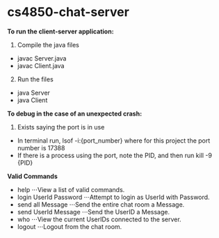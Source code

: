 # cs4850-chat-server

**To run the client-server application:**

1. Compile the java files
  - javac Server.java
  - javac Client.java
2. Run the files
  - java Server
  - java Client

**To debug in the case of an unexpected crash:**

1. Exists saying the port is in use
  - In terminal run, lsof -i:{port_number} where for this project the port number is 17388
  - If there is a process using the port, note the PID, and then run kill -9 {PID}

**Valid Commands**
- help
⋅⋅⋅View a list of valid commands.
- login UserId Password
⋅⋅⋅Attempt to login as UserId with Password.
- send all Message
⋅⋅⋅Send the entire chat room a Message.
- send UserId Message
⋅⋅⋅Send the UserID a Message.
- who
⋅⋅⋅View the current UserIDs connected to the server.
- logout
⋅⋅⋅Logout from the chat room.